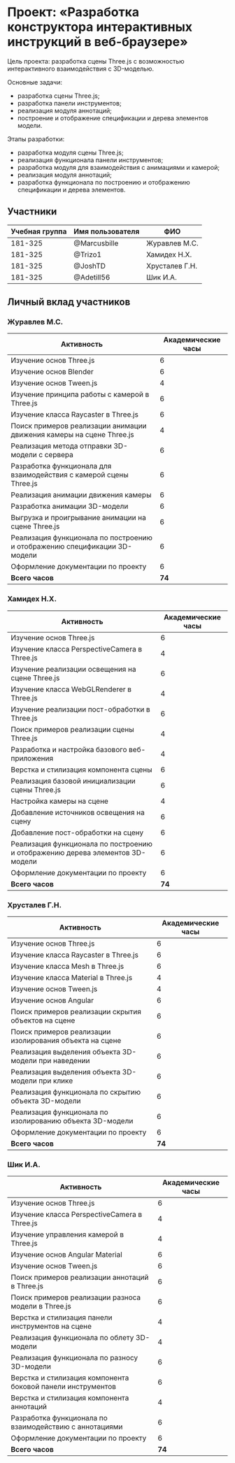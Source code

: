 # Проект: «Разработка конструктора интерактивных инструкций в веб-браузере»

Цель проекта: разработка сцены Three.js с возможностью интерактивного взаимодействия с 3D-моделью.

Основные задачи:
-	разработка сцены Three.js;
-	разработка панели инструментов;
-	реализация модуля аннотаций;
-	построение и отображение спецификации и дерева элементов модели.

Этапы разработки:
-	разработка модуля сцены Three.js;
-	реализация функционала панели инструментов;
-	разработка модуля для взаимодействия с анимациями и камерой;
-	реализация модуля аннотаций;
-	разработка функционала по построению и отображению спецификации и дерева элементов.

## Участники

| Учебная группа | Имя пользователя | ФИО               |
|----------------|------------------|-------------------|
| 181-325        | @Marcusbille     | Журавлев М.С.     |
| 181-325        | @Trizo1          | Хамидех Н.Х.      |
| 181-325        | @JoshTD          | Хрусталев Г.Н.    |
| 181-325        | @Adetill56       | Шик И.А.          |

## Личный вклад участников

### Журавлев М.С.
| Активность | Академические часы |
|-----------------------------------------------------------------------------------------|----|
| Изучение основ Three.js | 6 |
| Изучение основ Blender | 6 |
| Изучение основ Tween.js | 4 |
| Изучение принципа работы с камерой в Three.js | 6 |
| Изучение класса Raycaster в Three.js | 6 |
| Поиск примеров реализации анимации движения камеры на сцене Three.js | 4 |
| Реализация метода отправки 3D-модели с сервера | 6 |
| Разработка функционала для взаимодействия с камерой сцены Three.js | 6 |
| Реализация анимации движения камеры | 6 |
| Разработка анимации 3D-модели | 6 |
| Выгрузка и проигрывание анимации на сцене Three.js | 6 |
| Реализация функционала по построению и отображению спецификации 3D-модели | 6 |
| Оформление документации по проекту | 6 |
| **Всего часов** | **74** |

### Хамидех Н.Х.
| Активность | Академические часы |
|-----------------------------------------------------------------------------------------|----|
| Изучение основ Three.js | 6 |
| Изучение класса PerspectiveCamera в Three.js | 4 |
| Изучение реализации освещения на сцене Three.js | 6 |
| Изучение класса WebGLRenderer в Three.js | 4 |
| Изучение реализации пост-обработки в Three.js | 6 |
| Поиск примеров реализации сцены Three.js | 4 |
| Разработка и настройка базового веб-приложения | 4 |
| Верстка и стилизация компонента сцены | 6 |
| Реализация базовой инициализации сцены Three.js | 6 |
| Настройка камеры на сцене | 4 |
| Добавление источников освещения на сцену | 6 |
| Добавление пост-обработки на сцену | 6 |
| Реализация функционала по построению и отображению дерева элементов 3D-модели | 6 |
| Оформление документации по проекту | 6 |
| **Всего часов** | **74** |


### Хрусталев Г.Н.
| Активность | Академические часы |
|-----------------------------------------------------------------------------------------|----|
| Изучение основ Three.js | 6 |
| Изучение класса Raycaster в Three.js | 6 |
| Изучение класса Mesh в Three.js | 6 |
| Изучение класса Material в Three.js | 4 |
| Изучение основ Tween.js | 4 |
| Изучение основ Angular | 6 |
| Поиск примеров реализации скрытия объектов на сцене | 6 |
| Поиск примеров реализации изолирования объекта на сцене | 6 |
| Реализация выделения объекта 3D-модели при наведении | 6 |
| Реализация выделения объекта 3D-модели при клике | 6 |
| Реализация функционала по скрытию объекта 3D-модели | 6 |
| Реализация функционала по изолированию объекта 3D-модели | 6 |
| Оформление документации по проекту | 6 |
| **Всего часов** | **74** |

### Шик И.А.
| Активность | Академические часы |
|-----------------------------------------------------------------------------------------|----|
| Изучение основ Three.js | 6 |
| Изучение класса PerspectiveCamera в Three.js | 4 |
| Изучение управления камерой в Three.js | 4 |
| Изучение основ Angular Material | 6 |
| Изучение основ Tween.js | 6 |
| Поиск примеров реализации аннотаций в Three.js | 6 |
| Поиск примеров реализации разноса модели в Three.js | 6 |
| Верстка и стилизация панели инструментов на сцене | 4 |
| Реализация функционала по облету 3D-модели | 4 |
| Реализация функционала по разносу 3D-модели | 6 |
| Верстка и стилизация компонента боковой панели инструментов | 6 |
| Верстка и стилизация компонента аннотаций | 4 |
| Разработка функционала по взаимодействию с аннотациями | 6 |
| Оформление документации по проекту | 6 |
| **Всего часов** | **74** |
